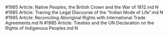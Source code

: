 #1985
Article: Native Peoples, the British Crown and the War of 1812.md N
#1985
Article: Tracing the Legal Discourse of the “Indian Mode of Life”.md N
#1985
Article: Reconciling Aboriginal Rights with International Trade Agreements.md N
#1985
Article: Treaties and the UN Declaration on the Rights of Indigenous Peoples.md N
